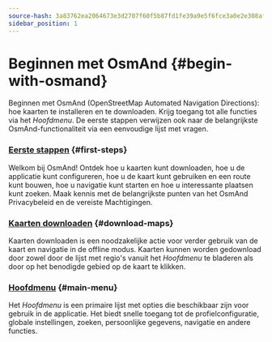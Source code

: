 ```yaml
---
source-hash: 3a83762ea2064673e3d2707f60f5b87fd1fe39a9e5f6fce3a0e2e308af462f25
sidebar_position: 1
---
```


# Beginnen met OsmAnd {#begin-with-osmand}

Beginnen met OsmAnd (OpenStreetMap Automated Navigation Directions): hoe kaarten te installeren en te downloaden. Krijg toegang tot alle functies via het *Hoofdmenu*. De eerste stappen verwijzen ook naar de belangrijkste OsmAnd-functionaliteit via een eenvoudige lijst met vragen.

### [Eerste stappen](./first-steps.md) {#first-steps}

Welkom bij OsmAnd! Ontdek hoe u kaarten kunt downloaden, hoe u de applicatie kunt configureren, hoe u de kaart kunt gebruiken en een route kunt bouwen, hoe u navigatie kunt starten en hoe u interessante plaatsen kunt zoeken. Maak kennis met de belangrijkste punten van het OsmAnd Privacybeleid en de vereiste Machtigingen.

### [Kaarten downloaden](./download-maps.md) {#download-maps}

Kaarten downloaden is een noodzakelijke actie voor verder gebruik van de kaart en navigatie in de offline modus. Kaarten kunnen worden gedownload door zowel door de lijst met regio's vanuit het *Hoofdmenu* te bladeren als door op het benodigde gebied op de kaart te klikken.

### [Hoofdmenu](./main-menu.md) {#main-menu}

Het *Hoofdmenu* is een primaire lijst met opties die beschikbaar zijn voor gebruik in de applicatie. Het biedt snelle toegang tot de profielconfiguratie, globale instellingen, zoeken, persoonlijke gegevens, navigatie en andere functies.